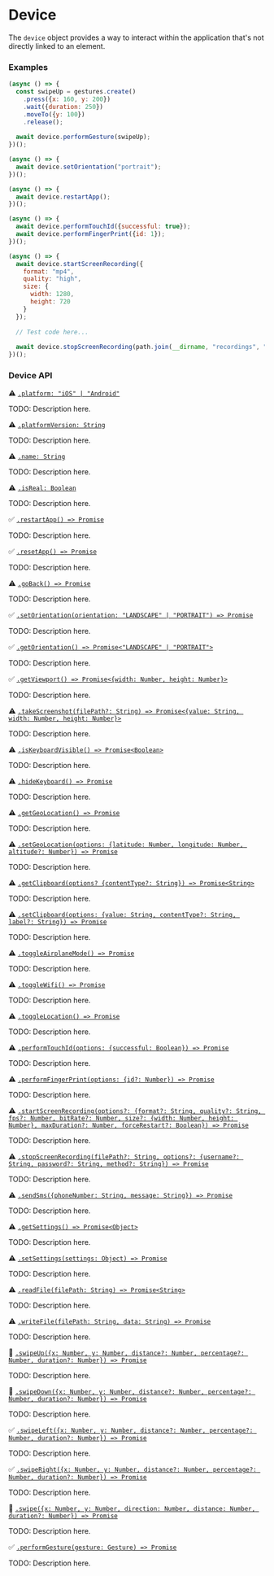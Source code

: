 # Device

The `device` object provides a way to interact within the application that's not directly linked to an element.

### Examples

```javascript
(async () => {
  const swipeUp = gestures.create()
    .press({x: 160, y: 200})
    .wait({duration: 250})
    .moveTo({y: 100})
    .release();
  
  await device.performGesture(swipeUp);
})();
```

```javascript
(async () => {
  await device.setOrientation("portrait");
})();
```

```javascript
(async () => {
  await device.restartApp();
})();
```

```javascript
(async () => {
  await device.performTouchId({successful: true});
  await device.performFingerPrint({id: 1});
})();
```

```javascript
(async () => {
  await device.startScreenRecording({
    format: "mp4",
    quality: "high",
    size: {
      width: 1280,
      height: 720
    }
  });
  
  // Test code here...
  
  await device.stopScreenRecording(path.join(__dirname, "recordings", "test-case-1.mp4")); 
})();
```

### Device API

:warning: [```.platform: "iOS" | "Android"```](./device/platform.md)

TODO: Description here.

:warning: [```.platformVersion: String```](./device/platformVersion.md)

TODO: Description here.

:warning: [```.name: String```](./device/name.md)

TODO: Description here.

:warning: [```.isReal: Boolean```](./device/isReal.md)

TODO: Description here.

:white_check_mark: [```.restartApp() => Promise```](./device/restartApp.md)

TODO: Description here.

:white_check_mark: [```.resetApp() => Promise```](./device/resetApp.md)

TODO: Description here.

:warning: [```.goBack() => Promise```](./device/goBack.md)

TODO: Description here.

:white_check_mark: [```.setOrientation(orientation: "LANDSCAPE" | "PORTRAIT") => Promise```](./device/setOrientation.md)

TODO: Description here.

:white_check_mark: [```.getOrientation() => Promise<"LANDSCAPE" | "PORTRAIT">```](./device/getOrientation.md)

TODO: Description here.

:white_check_mark: [```.getViewport() => Promise<{width: Number, height: Number}>```](./device/getViewport.md)

TODO: Description here.

:warning: [```.takeScreenshot(filePath?: String) => Promise<{value: String, width: Number, height: Number}>```](./device/takeScreenshot.md)

TODO: Description here.

:warning: [```.isKeyboardVisible() => Promise<Boolean>```](./device/isKeyboardVisible.md)

TODO: Description here.

:warning: [```.hideKeyboard() => Promise```](./device/hideKeyboard.md)

TODO: Description here.

:warning: [```.getGeoLocation() => Promise```](./device/getGeoLocation.md)

TODO: Description here.

:warning: [```.setGeoLocation(options: {latitude: Number, longitude: Number, altitude?: Number}) => Promise```](./device/setGeoLocation.md)

TODO: Description here.

:warning: [```.getClipboard(options? {contentType?: String}) => Promise<String>```](./device/getClipboard.md)

TODO: Description here.

:warning: [```.setClipboard(options: {value: String, contentType?: String, label?: String}) => Promise```](./device/setClipboard.md)

TODO: Description here.

:warning: [```.toggleAirplaneMode() => Promise```](./device/toggleAirplaneMode.md)

TODO: Description here.

:warning: [```.toggleWifi() => Promise```](./device/toggleWifi.md)

TODO: Description here.

:warning: [```.toggleLocation() => Promise```](./device/toggleLocation.md)

TODO: Description here.

:warning: [```.performTouchId(options: {successful: Boolean}) => Promise```](./device/performTouchId.md)

TODO: Description here.

:warning: [```.performFingerPrint(options: {id?: Number}) => Promise```](./device/performFingerPrint.md)

TODO: Description here.

:warning: [```.startScreenRecording(options?: {format?: String, quality?: String, fps?: Number, bitRate?: Number, size?: {width: Number, height: Number}, maxDuration?: Number, forceRestart?: Boolean}) => Promise```](./device/startScreenRecording.md)

TODO: Description here.

:warning: [```.stopScreenRecording(filePath?: String, options?: {username?: String, password?: String, method?: String}) => Promise```](./device/stopScreenRecording.md)

TODO: Description here.

:warning: [```.sendSms({phoneNumber: String, message: String}) => Promise```](./device/sendSms.md)

TODO: Description here.

:warning: [```.getSettings() => Promise<Object>```](./device/getSettings.md)

TODO: Description here.

:warning: [```.setSettings(settings: Object) => Promise```](./device/setSettings.md)

TODO: Description here.

:warning: [```.readFile(filePath: String) => Promise<String>```](./device/readFile.md)

TODO: Description here.

:warning: [```.writeFile(filePath: String, data: String) => Promise```](./device/writeFile.md)

TODO: Description here.

:hammer: [```.swipeUp({x: Number, y: Number, distance?: Number, percentage?: Number, duration?: Number}) => Promise```](./device/swipeUp.md)

TODO: Description here.

:hammer: [```.swipeDown({x: Number, y: Number, distance?: Number, percentage?: Number, duration?: Number}) => Promise```](./device/swipeDown.md)

TODO: Description here.

:white_check_mark: [```.swipeLeft({x: Number, y: Number, distance?: Number, percentage?: Number, duration?: Number}) => Promise```](./device/swipeLeft.md)

TODO: Description here.

:white_check_mark: [```.swipeRight({x: Number, y: Number, distance?: Number, percentage?: Number, duration?: Number}) => Promise```](./device/swipeRight.md)

TODO: Description here.

:hammer: [```.swipe({x: Number, y: Number, direction: Number, distance: Number, duration?: Number}) => Promise```](./device/swipe.md)

TODO: Description here.

:white_check_mark: [```.performGesture(gesture: Gesture) => Promise```](./device/performGesture.md)

TODO: Description here.
